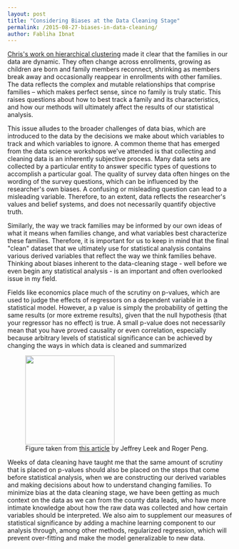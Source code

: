 ```yaml
---
layout: post
title: "Considering Biases at the Data Cleaning Stage"
permalink: /2015-08-27-biases-in-data-cleaning/
author: Fabliha Ibnat
---
```

[Chris's work on hierarchical clustering](https://uwescience.github.io/DSSG2015-predicting-permanent-housing/2015-07-27-chris-galaxy-clusters) made it clear that the families in our data are dynamic. They often change across enrollments, growing as children are born and family members reconnect, shrinking as members break away and occasionally reappear in enrollments with other families. The data reflects the complex and mutable relationships that comprise families – which makes perfect sense, since no family is truly static. This raises questions about how to best track a family and its characteristics, and how our methods will ultimately affect the results of our statistical analysis.

This issue alludes to the broader challenges of data bias, which are introduced to the data by the decisions we make about which variables to track and which variables to ignore. A common theme that has emerged from the data science workshops we've attended is that collecting and cleaning data is an inherently subjective process. Many data sets are collected by a particular entity to answer specific types of questions to accomplish a particular goal. The quality of survey data often hinges on the wording of the survey questions, which can be influenced by the researcher's own biases. A confusing or misleading question can lead to a misleading variable. Therefore, to an extent, data reflects the researcher's values and belief systems, and does not necessarily quantify objective truth.

Similarly, the way we track families may be informed by our own ideas of what it means when families change, and what variables best characterize these families. Therefore, it is important for us to keep in mind that the final "clean" dataset that we ultimately use for statistical analysis contains various derived variables that reflect the way we think families behave. Thinking about biases inherent to the data-cleaning stage - well before we even begin any statistical analysis - is an important and often overlooked issue in my field.

Fields like economics place much of the scrutiny on p-values, which are used to judge the effects of regressors on a dependent variable in a statistical model. However, a p value is simply the probability of getting the same results (or more extreme results), given that the null hypothesis (that your regressor has no effect) is true. A small p-value does not necessarily mean that you have proved causality or even correlation, especially because arbitrary levels of statistical significance can be achieved by changing the ways in which data is cleaned and summarized


<figure>
<img src="https://uwescience.github.io/DSSG2015-predicting-permanent-housing/images/p-values.png" alt="" style="width:200px;">
<figcaption>Figure taken from <a href="http://www.nature.com/news/statistics-p-values-are-just-the-tip-of-the-iceberg-1.17412">this article</a> by Jeffrey Leek and Roger Peng.</figcaption>
</figure>

Weeks of data cleaning have taught me that the same amount of scrutiny that is placed on p-values should also be placed on the steps that come before statistical analysis, when we are constructing our derived variables and making decisions about how to understand changing families. To minimize bias at the data cleaning stage, we have been getting as much context on the data as we can from the county data leads, who have more intimate knowledge about how the raw data was collected and how certain variables should be interpreted. We also aim to supplement our measures of statistical significance by adding a machine learning component to our analysis through, among other methods, regularized regression, which will prevent over-fitting and make the model generalizable to new data.
